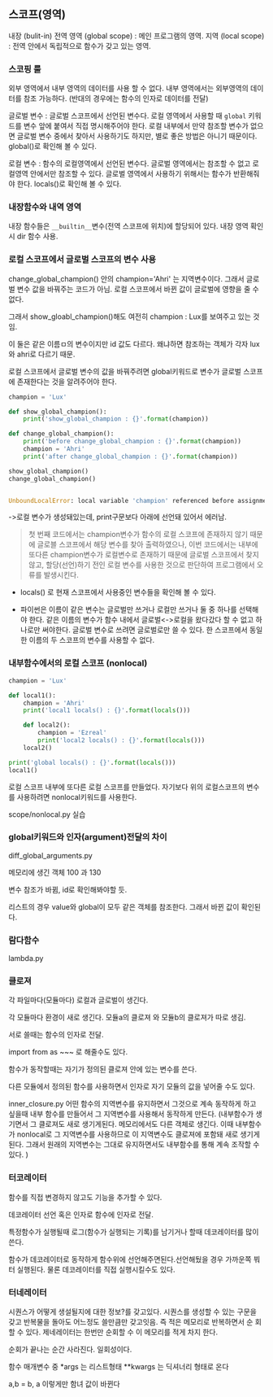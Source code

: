 ## 스코프(영역)

내장 (bulit-in) 
전역 영역 (global scope) : 메인 프로그램의 영역. 
지역 (local scope) : 전역 안에서 독립적으로 함수가 갖고 있는 영역.

### 스코핑 룰
외부 영역에서 내부 영역의 데이터를 사용 할 수 없다. 내부 영역에서는 외부영역의 데이터를 참조 가능하다. (반대의 경우에는 함수의 인자로 데이터를 전달)

글로벌 변수 : 글로벌 스코프에서 선언된 변수다. 로컬 영역에서 사용할 때 `global` 키워드를 변수 앞에 붙여서 직접 명시해주어야 한다. 로컬 내부에서 만약 참조할 변수가 없으면 글로벌 변수 중에서 찾아서 사용하기도 하지만, 별로 좋은 방법은 아니기 때문이다. 
global()로 확인해 볼 수 있다.


로컬 변수 : 함수의 로컬영역에서 선언된 변수다. 글로벌 영역에서는 참조할 수 없고 로컬영역 안에서만 참조할 수 있다. 글로벌 영역에서 사용하기 위해서는 함수가 반환해줘야 한다. 
locals()로 확인해 볼 수 있다.



### 내장함수와 내역 영역

내장 함수들은  `__builtin__`변수(전역 스코프에 위치)에 할당되어 있다. 
내장 영역 확인시 dir 함수 사용.

 
### 로컬 스코프에서 글로벌 스코프의 변수 사용 


change_global_champion()
안의 champion='Ahri' 는 지역변수이다. 그래서 글로벌 변수 값을 바꿔주는 코드가 아님. 로컬 스코프에서 바뀐 값이 글로벌에 영향을 줄 수 없다.

그래서 show_gloabl_champion()해도 여전히 champion : Lux를 보여주고 있는 것임.

이 둘은 같은 이름ㅁ의 변수이지만 id 값도 다르다. 왜냐하면 참조하는 객체가 각자 lux와 ahri로 다르기 때문.

로컬 스코프에서 글로벌 변수의 값을 바꿔주려면 global키워드로 변수가 글로벌 스코프에 존재한다는 것을 알려주어야 한다.

```python
champion = 'Lux'

def show_global_champion():
    print('show_global_champion : {}'.format(champion))

def change_global_champion():
    print('before change_global_champion : {}'.format(champion))
    champion = 'Ahri'
    print('after change_global_champion : {}'.format(champion))

show_global_champion()
change_global_champion()


UnboundLocalError: local variable 'champion' referenced before assignment
```

->로컬 변수가 생성돼있는데, print구문보다 아래에 선언돼 있어서 에러남.

>첫 번째 코드에서는 champion변수가 함수의 로컬 스코프에 존재하지 않기 때문에 글로블 스코프에서 해당 변수를 찾아 출력하였으나, 이번 코드에서는 내부에 또다른 champion변수가 로컬변수로 존재하기 때문에 글로벌 스코프에서 찾지 않고, 할당(선언)하기 전인 로컬 변수를 사용한 것으로 판단하여 프로그램에서 오류를 발생시킨다.


* locals() 로 현재 스코프에서 사용중인 변수들을 확인해 볼 수 있다.

* 파이썬은 이름이 같은 변수는 글로벌만 쓰거나 로컬만 쓰거나 둘 중 하나를 선택해야 한다. 같은 이름의 변수가 함수 내에서 글로벌<->로컬을 왔다갔다 할 수 없고 하나로만 써야한다. 글로벌 변수로 쓰려면 글로벌로만 쓸 수 있다.
한 스코프에서 동일한 이름의 두 스코프의 변수를 사용할 수 없다.

### 내부함수에서의 로컬 스코프 (nonlocal)
```python
champion = 'Lux'

def local1():
    champion = 'Ahri'
    print('local1 locals() : {}'.format(locals()))

    def local2():
        champion = 'Ezreal'
        print('local2 locals() : {}'.format(locals()))
    local2()

print('global locals() : {}'.format(locals()))
local1()
```
로컬 스코프 내부에 또다른 로컬 스코프를 만들었다. 자기보다 위의 로컬스코프의 변수를 사용하려면 nonlocal키워드를 사용한다. 

scope/nonlocal.py 실습

### global키워드와 인자(argument)전달의 차이

diff_global_arguments.py

메모리에 생긴 객체 100 과 130

변수 참조가 바뀜, id로 확인해봐야할 듯.

리스트의 경우 value와 global이 모두 같은 객체를 참조한다. 그래서 바뀐 값이 확인된다.

### 람다함수
lambda.py

### 클로져
각 파일마다(모듈마다) 로컬과 글로벌이 생긴다. 

각 모듈마다 환경이 새로 생긴다.
모듈a의 클로져 와 모듈b의 클로져가 따로 생김.

서로 쓸때는 함수의 인자로 전달.

import from as ~~~ 로 해줄수도 있다.

함수가 동작할때는 자기가 정의된 클로져 안에 있는 변수를 쓴다. 

다른 모듈에서 정의된 함수를 사용하면서 인자로 자기 모듈의 값을 넣어줄 수도 있다. 

inner_closure.py 
어떤 함수의 지역변수를 유지하면서 그것으로 계속 동작하게 하고 싶을때 내부 함수를 만들어서 그 지역변수를 사용해서 동작하게 만든다. 
(내부함수가 생기면서 그 클로져도 새로 생기게된다. 메모리에서도 다른 객체로 생긴다. 이때 내부함수가 nonlocal로 그 지역변수를 사용하므로 이 지역변수도 클로져에 포함돼 새로 생기게 된다. 그래서 원래의 지역변수는 그대로 유지하면서도 내부함수를 통해 계속 조작할 수 있다. ) 

### 터코레이터

함수를 직접 변경하지 않고도 기능을 추가할 수 있다. 

데코레이터 선언 혹은 인자로 함수에 인자로 전달.

특정함수가 실행될때 로그(함수가 실행되는 기록)를 남기거나 할때 데코레이터를 많이 쓴다. 


함수가 데코레이터로 동작하게 함수위에 선언해주면된다.선언해뒀을 경우 가까운쪽 붜터 실행된다. 물론 데코레이터를 직접 실행시킬수도 있다. 

### 터네레이터
시퀀스가 어떻게 생설될지에 대한 정보?를 갖고있다. 시퀀스를 생성할 수 있는 구문을 갖고 반복물을 돌아도 어느정도 쓸만큼만 갖고잇음. 즉 적은 메모리로 반복하면서 순 회 할 수 있다. 제네레이터는 한번만 순회할 수 이 메모리를 적게 차지 한다. 

순회가 끝나는 순간 사라진다. 
일회성이다. 

함수 매개변수 중
*args 는 리스트형태
**kwargs 는 딕셔너리 형태로 온다


a,b = b, a
이렇게만 함녀 값이 바뀐다